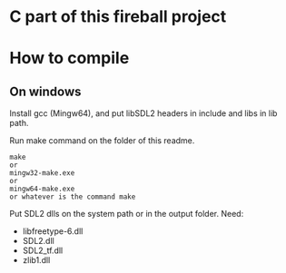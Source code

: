 # C part of this fireball project


# How to compile
## On windows
Install gcc (Mingw64), and put libSDL2 headers in include and libs in lib path.

Run make command on the folder of this readme.
```
make
or
mingw32-make.exe
or
mingw64-make.exe
or whatever is the command make
```

Put SDL2 dlls on the system path or in the output folder. Need:
* libfreetype-6.dll
* SDL2.dll
* SDL2_tf.dll
* zlib1.dll
